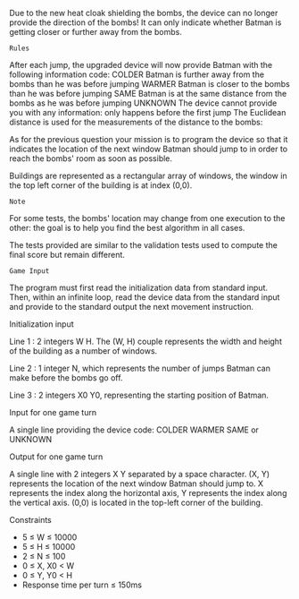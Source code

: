 Due to the new heat cloak shielding the bombs, the device can no longer provide the direction of the bombs! It can only indicate whether Batman is getting closer or further away from the bombs.

 	Rules

After each jump, the upgraded device will now provide Batman with the following information code:
COLDER Batman is further away from the bombs than he was before jumping
WARMER Batman is closer to the bombs than he was before jumping
SAME Batman is at the same distance from the bombs as he was before jumping
UNKNOWN The device cannot provide you with any information: only happens before the first jump
The Euclidean distance is used for the measurements of the distance to the bombs:


As for the previous question your mission is to program the device so that it indicates the location of the next window Batman should jump to in order to reach the bombs' room as soon as possible.

Buildings are represented as a rectangular array of windows, the window in the top left corner of the building is at index (0,0).

 	Note

For some tests, the bombs' location may change from one execution to the other: the goal is to help you find the best algorithm in all cases.

The tests provided are similar to the validation tests used to compute the final score but remain different.

 	Game Input

The program must first read the initialization data from standard input. Then, within an infinite loop, read the device data from the standard input and provide to the standard output the next movement instruction.

Initialization input

Line 1 : 2 integers W H. The (W, H) couple represents the width and height of the building as a number of windows.

Line 2 : 1 integer N, which represents the number of jumps Batman can make before the bombs go off.

Line 3 : 2 integers X0 Y0, representing the starting position of Batman.

Input for one game turn

A single line providing the device code: COLDER WARMER SAME or UNKNOWN

Output for one game turn

A single line with 2 integers X Y separated by a space character. (X, Y) represents the location of the next window Batman should jump to. X represents the index along the horizontal axis, Y represents the index along the vertical axis. (0,0) is located in the top-left corner of the building.

Constraints
* 5 ≤ W ≤ 10000
* 5 ≤ H ≤ 10000
* 2 ≤ N ≤ 100
* 0 ≤ X, X0 < W
* 0 ≤ Y, Y0 < H
* Response time per turn ≤ 150ms